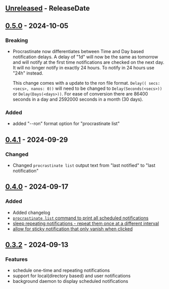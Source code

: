 <!-- next-header -->

## [Unreleased] - ReleaseDate

## [0.5.0] - 2024-10-05

### Breaking

- Procrastinate now differentiates between Time and Day based notification delays.
    A delay of "1d" will now be the same as tomorrow and will notify at the first
    time notifications are checked on the next day. It will no longer notify in 
    exactly 24 hours. 
    To notify in 24 hours use "24h" instead.

    This change comes with a update to the ron file format.
    `Delay(( secs: <secs>, nanos: 0))` will need to be changed to `Delay(Seconds(<secs>))`
    or `Delay(Days(<days>))`.
    For ease of conversion there are 86400 seconds in a day and 2592000 seconds in
    a month (30 days).

### Added

- added "--ron" format option for "procrastinate list"

## [0.4.1] - 2024-09-29

### Changed

- Changed `procrastinate list` output text from "last notified" to "last notification"

## [0.4.0] - 2024-09-17

### Added

- Added changelog
- [`procrastinate list` command to print all scheduled notifications](https://github.com/Wasabi375/procrastinate/issues/2)
- [sleep repeating notifications - repeat them once at a different interval](https://github.com/Wasabi375/procrastinate/issues/6)
- [allow for sticky notification that only vanish when clicked](https://github.com/Wasabi375/procrastinate/issues/3)


## [0.3.2] - 2024-09-13

### Features
- schedule one-time and repeating notifications
- support for local(directory based) and user notifications
- background daemon to display scheduled notifications

<!-- next-url -->
[Unreleased]: https://github.com/wasabi375/procrastinate/compare/v0.5.0...HEAD
[0.5.0]: https://github.com/wasabi375/procrastinate/compare/v0.4.1...v0.5.0
[0.4.1]: https://github.com/wasabi375/procrastinate/compare/v0.4.0...v0.4.1
[0.4.0]: https://github.com/wasabi375/procrastinate/compare/0.3.2...v0.4.0
[0.3.2]: https://github.com/wasabi375/procrastinate/compare/cd38477e3a142789371bf512c0fe2fb524e97c80...0.3.2
